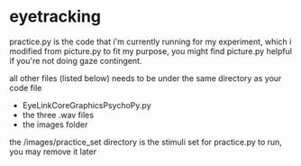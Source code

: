 # eyetracking

practice.py is the code that i'm currently running for my experiment, which i modified from picture.py to fit my purpose, you might find picture.py helpful if you're not doing gaze contingent.

all other files (listed below) needs to be under the same directory as your code file
- EyeLinkCoreGraphicsPsychoPy.py
- the three .wav files
- the images folder

the /images/practice_set directory is the stimuli set for practice.py to run, you may remove it later
